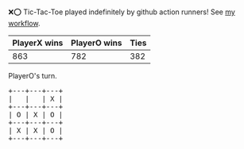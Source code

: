 :x::o: Tic-Tac-Toe played indefinitely by github action runners! See [my workflow](.github/workflows/play.yaml).

|PlayerX wins|PlayerO wins|Ties|
|-|-|-|
|863|782|382|

PlayerO's turn.

<pre>
+---+---+---+
|   |   | X |
+---+---+---+
| O | X | O |
+---+---+---+
| X | X | O |
+---+---+---+
</pre>